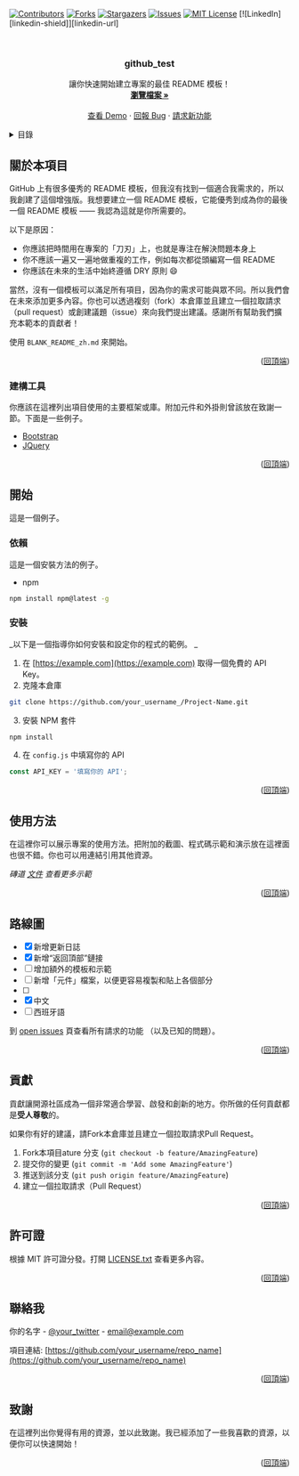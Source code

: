 <div id="top"></div>
<!--
*** 感谢查看我们的最佳 README 模板，如果你有好的建议，请复刻（fork）本仓库并且创建一个
*** 拉取请求（pull request），或者直接创建一个带「enhancement」标签的议题（issue）。
*** 不要忘记给该项目点一个 star！
*** 再次感谢！现在快去创建一些了不起的东西吧！:D
-->



<!-- 项目 SHIELDS -->
<!--
*** 我们使用了 markdown 「参考风格」的链接以便于阅读。
*** 参考链接是用方括号 [ ] 包围起来的，而非 圆括号 ( )。
*** 请到文档末尾查看 contributors-url、forks-url 等变量的声明。这是一种可选的简洁语法，你可能会想要使用。
*** https://www.markdownguide.org/basic-syntax/#reference-style-links
-->
[![Contributors][contributors-shield]][contributors-url]
[![Forks][forks-shield]][forks-url]
[![Stargazers][stars-shield]][stars-url]
[![Issues][issues-shield]][issues-url]
[![MIT License][license-shield]][license-url]
[![LinkedIn][linkedin-shield]][linkedin-url]



<!-- 项目 LOGO -->
<br />
<div align="center">
  <a href="https://github.com/othneildrew/Best-README-Template">
    <!--範例-->
    <!--<img src="images/logo.png" alt="Logo" width="80" height="80">-->
  </a>
 
 <h3 align="center">github_test</h3>

 <p align="center">
 讓你快速開始建立專案的最佳 README 模板！
 <br />
 <a href="https://github.com/othneildrew/Best-README-Template"><strong>瀏覽檔案 »</strong></a>
 <br />
 <br />
 <a href="https://github.com/othneildrew/Best-README-Template">查看 Demo</a>
 ·
 <a href="https://github.com/othneildrew/Best-README-Template/issues">回報 Bug</a>
 ·
 <a href="https://github.com/othneildrew/Best-README-Template/issues">請求新功能</a>
 </p>
</div>



<!-- 目錄 -->
<details>
 <summary>目錄</summary>
 <ol>
 <li>
 <a href="#關於本項目">關於本項目</a>
 <ul>
 <li><a href="#建構工具">建構工具</a></li>
 </ul>
 </li>
 <li>
 <a href="#開始">開始</a>
 <ul>
 <li><a href="#依賴">依賴</a></li>
 <li><a href="#安裝">安裝</a></li>
 </ul>
 </li>
 <li><a href="#使用方法">使用方法</a></li>
 <li><a href="#路線圖">路線圖</a></li>
 <li><a href="#貢獻">貢獻</a></li>
 <li><a href="#許可證">許可證</a></li>
 <li><a href="#聯絡我">聯絡我</a></li>
 <li><a href="#致謝">致謝</a></li>
 </ol>
</details>



<!-- 關於本項目 -->
## 關於本項目



GitHub 上有很多優秀的 README 模板，但我沒有找到一個適合我需求的，所以我創建了這個增強版。我想要建立一個 README 模板，它能優秀到成為你的最後一個 README 模板 —— 我認為這就是你所需要的。

以下是原因：
* 你應該把時間用在專案的「刀刃」上，也就是專注在解決問題本身上
* 你不應該一遍又一遍地做重複的工作，例如每次都從頭編寫一個 README
* 你應該在未來的生活中始終遵循 DRY 原則 :smile:

當然，沒有一個模板可以滿足所有項目，因為你的需求可能與眾不同。所以我們會在未來添加更多內容。你也可以透過複刻（fork）本倉庫並且建立一個拉取請求（pull request）或創建議題（issue）來向我們提出建議。感謝所有幫助我們擴充本範本的貢獻者！

使用 `BLANK_README_zh.md` 來開始。

<p align="right">(<a href="#top">回頂端</a>)</p>



### 建構工具

你應該在這裡列出項目使用的主要框架或庫。附加元件和外掛則曾該放在致謝一節。下面是一些例子。

* [Bootstrap](https://getbootstrap.com)
* [JQuery](https://jquery.com)

<p align="right">(<a href="#top">回頂端</a>)</p>



<!-- 開始 -->
## 開始

這是一個例子。

### 依賴

這是一個安裝方法的例子。
* npm
 ```sh
 npm install npm@latest -g
 ```

### 安裝

_以下是一個指導你如何安裝和設定你的程式的範例。 _

1. 在 [https://example.com](https://example.com) 取得一個免費的 API Key。
2. 克隆本倉庫
 ```sh
 git clone https://github.com/your_username_/Project-Name.git
 ```
3. 安裝 NPM 套件
 ```sh
 npm install
 ```
4. 在 `config.js` 中填寫你的 API
 ```js
 const API_KEY = '填寫你的 API';
 ```

<p align="right">(<a href="#top">回頂端</a>)</p>



<!-- 使用方法 範例 -->
## 使用方法

在這裡你可以展示專案的使用方法。把附加的截圖、程式碼示範和演示放在這裡面也很不錯。你也可以用連結引用其他資源。

_磚道 [文件](https://example.com) 查看更多示範_

<p align="right">(<a href="#top">回頂端</a>)</p>



<!-- 路線圖 -->
## 路線圖

- [x] 新增更新日誌
- [x] 新增“返回頂部”鏈接
- [ ] 增加額外的模板和示範
- [ ] 新增「元件」檔案，以便更容易複製和貼上各個部分
- [ ]
 - [x] 中文
 - [ ] 西班牙語

到 [open issues](https://github.com/othneildrew/Best-README-Template/issues) 頁查看所有請求的功能 （以及已知的問題）。

<p align="right">(<a href="#top">回頂端</a>)</p>



<!-- 貢獻 -->
## 貢獻

貢獻讓開源社區成為一個非常適合學習、啟發和創新的地方。你所做的任何貢獻都是**受人尊敬**的。

如果你有好的建議，請Fork本倉庫並且建立一個拉取請求Pull Request。

1. Fork本項目ature 分支 (`git checkout -b feature/AmazingFeature`)
3. 提交你的變更 (`git commit -m 'Add some AmazingFeature'`)
4. 推送到該分支 (`git push origin feature/AmazingFeature`)
5. 建立一個拉取請求（Pull Request）

<p align="right">(<a href="#top">回頂端</a>)</p>



<!-- 許可證 -->
## 許可證

根據 MIT 許可證分發。打開 [LICENSE.txt](LICENSE.txt) 查看更多內容。


<p align="right">(<a href="#top">回頂端</a>)</p>



<!-- 聯絡我 -->
## 聯絡我

你的名字 - [@your_twitter](https://twitter.com/your_username) - email@example.com

項目連結: [https://github.com/your_username/repo_name](https://github.com/your_username/repo_name)

<p align="right">(<a href="#top">回頂端</a>)</p>



<!-- 致謝 -->
## 致謝

在這裡列出你覺得有用的資源，並以此致謝。我已經添加了一些我喜歡的資源，以便你可以快速開始！
<!-- 範例 -->
<!--* [Choose an Open Source License](https://choosealicense.com)-->

<p align="right">(<a href="#top">回頂端</a>)</p>



<!-- MARKDOWN 連結 & 圖片 -->
<!-- https://www.markdownguide.org/basic-syntax/#reference-style-links -->
[contributors-shield]: https://img.shields.io/github/contributors/bro278911/github_test.svg?style=for-the-badge
[contributors-url]: https://github.com/bro278911/github_test/graphs/contributors
[forks-shield]: https://img.shields.io/github/forks/bro278911/github_test.svg?style=for-the-badge
[forks-url]: https://github.com/bro278911/github_test/network/members
[stars-shield]: https://img.shields.io/github/stars/bro278911/github_test.svg?style=for-the-badge
[stars-url]: https://github.com/bro278911/github_test/stargazers
[issues-shield]: https://img.shields.io/github/issues/bro278911/github_test.svg?style=for-the-badge
[issues-url]: https://github.com/bro278911/github_test/issues
[license-shield]: https://img.shields.io/github/license/bro278911/github_test.svg?style=for-the-badge
[license-url]: https://github.com/bro278911/github_test/blob/master/LICENSE.txt
<!--[linkedin-shield]: https://img.shields.io/badge/-LinkedIn-black.svg?style=for-the-badge&logo=linkedin&colorB=555
[linkedin-url]: https://linkedin.com/in/othneildrew-->
[product-screenshot]: images/screenshot.png
